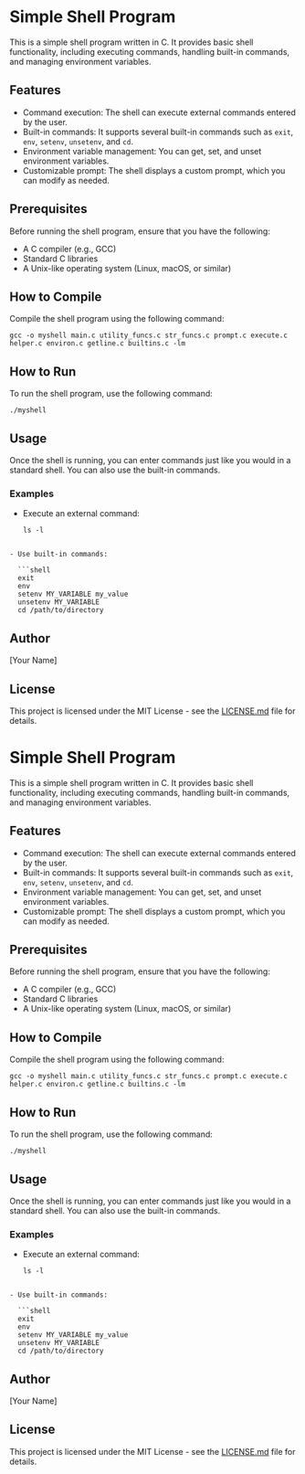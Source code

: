 # Simple Shell Program

This is a simple shell program written in C. It provides basic shell functionality, including executing commands, handling built-in commands, and managing environment variables.

## Features

- Command execution: The shell can execute external commands entered by the user.
- Built-in commands: It supports several built-in commands such as `exit`, `env`, `setenv`, `unsetenv`, and `cd`.
- Environment variable management: You can get, set, and unset environment variables.
- Customizable prompt: The shell displays a custom prompt, which you can modify as needed.

## Prerequisites

Before running the shell program, ensure that you have the following:

- A C compiler (e.g., GCC)
- Standard C libraries
- A Unix-like operating system (Linux, macOS, or similar)

## How to Compile

Compile the shell program using the following command:

```shell
gcc -o myshell main.c utility_funcs.c str_funcs.c prompt.c execute.c helper.c environ.c getline.c builtins.c -lm
```

## How to Run

To run the shell program, use the following command:

```shell
./myshell
```

## Usage

Once the shell is running, you can enter commands just like you would in a standard shell. You can also use the built-in commands.

### Examples

- Execute an external command:

  ```shell
  ls -l
```

- Use built-in commands:

  ```shell
  exit
  env
  setenv MY_VARIABLE my_value
  unsetenv MY_VARIABLE
  cd /path/to/directory
```

## Author

[Your Name]

## License

This project is licensed under the MIT License - see the [LICENSE.md](LICENSE.md) file for details.
# Simple Shell Program

This is a simple shell program written in C. It provides basic shell functionality, including executing commands, handling built-in commands, and managing environment variables.

## Features

- Command execution: The shell can execute external commands entered by the user.
- Built-in commands: It supports several built-in commands such as `exit`, `env`, `setenv`, `unsetenv`, and `cd`.
- Environment variable management: You can get, set, and unset environment variables.
- Customizable prompt: The shell displays a custom prompt, which you can modify as needed.

## Prerequisites

Before running the shell program, ensure that you have the following:

- A C compiler (e.g., GCC)
- Standard C libraries
- A Unix-like operating system (Linux, macOS, or similar)

## How to Compile

Compile the shell program using the following command:

```shell
gcc -o myshell main.c utility_funcs.c str_funcs.c prompt.c execute.c helper.c environ.c getline.c builtins.c -lm
```

## How to Run

To run the shell program, use the following command:

```shell
./myshell
```

## Usage

Once the shell is running, you can enter commands just like you would in a standard shell. You can also use the built-in commands.

### Examples

- Execute an external command:

  ```shell
  ls -l
```

- Use built-in commands:

  ```shell
  exit
  env
  setenv MY_VARIABLE my_value
  unsetenv MY_VARIABLE
  cd /path/to/directory
```

## Author

[Your Name]

## License

This project is licensed under the MIT License - see the [LICENSE.md](LICENSE.md) file for details.
